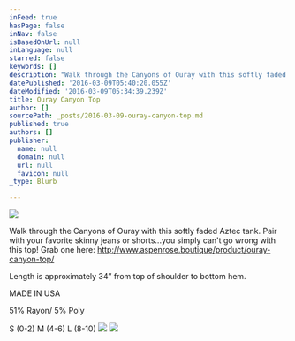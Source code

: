 ```yaml
---
inFeed: true
hasPage: false
inNav: false
isBasedOnUrl: null
inLanguage: null
starred: false
keywords: []
description: "Walk through the Canyons of Ouray with this softly faded Aztec tank. Pair with your favorite\_skinny\_jeans or shorts…you simply can’t go wrong with this top! Grab one here: http://www.aspenrose.boutique/product/ouray-canyon-top/"
datePublished: '2016-03-09T05:40:20.055Z'
dateModified: '2016-03-09T05:34:39.239Z'
title: Ouray Canyon Top
author: []
sourcePath: _posts/2016-03-09-ouray-canyon-top.md
published: true
authors: []
publisher:
  name: null
  domain: null
  url: null
  favicon: null
_type: Blurb

---
```

![](https://the-grid-user-content.s3-us-west-2.amazonaws.com/2564526c-134a-4d3b-8ace-02cb31ca45bb.jpg)

Walk through the Canyons of Ouray with this softly faded Aztec tank. Pair with your favorite skinny jeans or shorts...you simply can't go wrong with this top! Grab one here: http://www.aspenrose.boutique/product/ouray-canyon-top/

Length is approximately 34″ from top of shoulder to bottom hem.

MADE IN USA

51% Rayon/ 5% Poly

S (0-2)  M (4-6)  L (8-10)
![](https://the-grid-user-content.s3-us-west-2.amazonaws.com/b256f5ed-675a-4b28-9137-0d0193687629.jpg)
![](https://the-grid-user-content.s3-us-west-2.amazonaws.com/e47bc88f-e647-4aac-967a-a806b552667d.jpg)